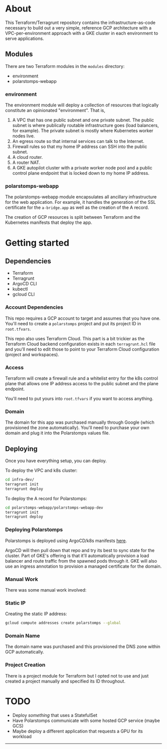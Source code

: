 # About

This Terraform/Terragrunt repository contains the infrastructure-as-code necessary to build out a very simple, reference GCP architecture with a VPC-per-environment approach with a GKE cluster in each environment to serve applications.

## Modules

There are two Terraform modules in the `modules` directory:

* environment
* polarstomps-webapp

### environment

The environment module will deploy a collection of resources that logically constitute an opinionated "environment". That is,

1. A VPC that has one public subnet and one private subnet. The public subnet is where publically routable infrastructure goes (load balancers, for example). The private subnet is mostly where Kubernetes worker nodes live.
2. An egress route so that internal services can talk to the Internet.
3. Firewall rules so that my home IP address can SSH into the public subnet.
4. A cloud router.
5. A router NAT.
6. A GKE autopilot cluster with a private worker node pool and a public control plane endpoint that is locked down to my home IP address.

### polarstomps-webapp

The polarstomps-webapp module encapsulates all ancillary infrastructure for the web application. For example, it handles the generation of the SSL certificate for the `a-bridge.app` as well as the creation of the A record.

The creation of GCP resources is split between Terraform and the Kubernetes manifests that deploy the app.

# Getting started

## Dependencies

* Terraform
* Terragrunt
* ArgoCD CLI
* kubectl
* gcloud CLI

### Account Dependencies

This repo requires a GCP account to target and assumes that you have one. You'll need to create a `polarstomps` project and put its project ID in `root.tfvars`.

This repo also uses Terraform Cloud. This part is a bit trickier as the Terraform Cloud backend configuration exists in each `terragrunt.hcl` file and you'll need to edit those to point to your Terraform Cloud configuration (project and workspaces).

### Access

Terraform will create a firewall rule and a whitelist entry for the k8s control plane that allows one IP address access to the public subnet and the plane endpoint.

You'll need to put yours into `root.tfvars` if you want to access anything.

### Domain

The domain for this app was purchased manually through Google (which provisioned the zone automatically). You'll need to purchase your own domain and plug it into the
Polarstomps values file.

## Deploying

Once you have everything setup, you can deploy.

To deploy the VPC and k8s cluster:

``` sh
cd infra-dev/
terragrunt init
terragrunt deploy
```

To deploy the A record for Polarstomps:

``` sh
cd polarstomps-webapp/polarstomps-webapp-dev
terragrunt init
terragrunt deploy
```

### Deploying Polarstomps

Polarstomps is deployed using ArgoCD/k8s manifests [here](https://github.com/howdoicomputer/polarstomps-argo-gcp).

ArgoCD will then pull down that repo and try its best to sync state for the cluster. Part of GKE's offering is that it'll automatically provision a load balancer and route traffic from the spawned pods through it. GKE will also use an ingress annotation to provision a managed certificate for the domain.

### Manual Work

There was some manual work involved:

### Static IP

Creating the static IP address:

``` sh
gcloud compute addresses create polarstomps --global
```

### Domain Name

The domain name was purchased and this provisioned the DNS zone within GCP automatically.

### Project Creation

There is a project module for Terraform but I opted not to use and just created a project manually and specified its ID throughout.

# TODO

* Deploy *something* that uses a StatefulSet
* Have Polarstomps communicate with some hosted GCP service (maybe GCS)
* Maybe deploy a different application that requests a GPU for its workload

---
